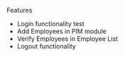  Features
- Login functionality test
- Add Employees in PIM module
- Verify Employees in Employee List
- Logout functionality
